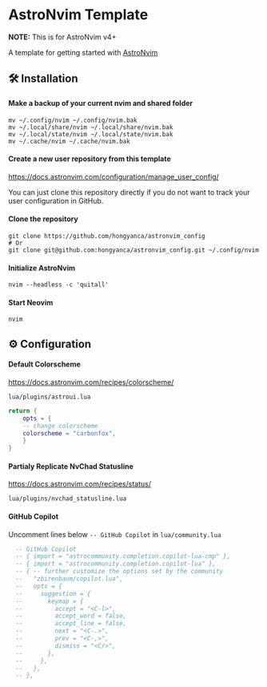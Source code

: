 # AstroNvim Template

**NOTE:** This is for AstroNvim v4+

A template for getting started with [AstroNvim](https://github.com/AstroNvim/AstroNvim)

## 🛠️ Installation

#### Make a backup of your current nvim and shared folder

```shell
mv ~/.config/nvim ~/.config/nvim.bak
mv ~/.local/share/nvim ~/.local/share/nvim.bak
mv ~/.local/state/nvim ~/.local/state/nvim.bak
mv ~/.cache/nvim ~/.cache/nvim.bak
```

#### Create a new user repository from this template

https://docs.astronvim.com/configuration/manage_user_config/

You can just clone this repository directly if you do not want to track your user configuration in GitHub.

#### Clone the repository

```shell
git clone https://github.com/hongyanca/astronvim_config
# Or
git clone git@github.com:hongyanca/astronvim_config.git ~/.config/nvim
```

#### Initialize AstroNvim

```shell
nvim --headless -c 'quitall'
```

#### Start Neovim

```shell
nvim
```



## ⚙️ Configuration

#### Default Colorscheme

https://docs.astronvim.com/recipes/colorscheme/

`lua/plugins/astroui.lua`

```lua
return {
	opts = {
    -- change colorscheme
    colorscheme = "carbonfox",
	}
}
```

#### Partialy Replicate NvChad Statusline

https://docs.astronvim.com/recipes/status/

`lua/plugins/nvchad_statusline.lua`

#### GitHub Copilot

Uncomment lines below `-- GitHub Copilot` in `lua/community.lua`

```lua
  -- GitHub Copilot
  -- { import = "astrocommunity.completion.copilot-lua-cmp" },
  -- { import = "astrocommunity.completion.copilot-lua" },
  -- { -- further customize the options set by the community
  --   "zbirenbaum/copilot.lua",
  --   opts = {
  --     suggestion = {
  --       keymap = {
  --         accept = "<C-l>",
  --         accept_word = false,
  --         accept_line = false,
  --         next = "<C-.>",
  --         prev = "<C-,>",
  --         dismiss = "<C/>",
  --       },
  --     },
  --   },
  -- },
```



